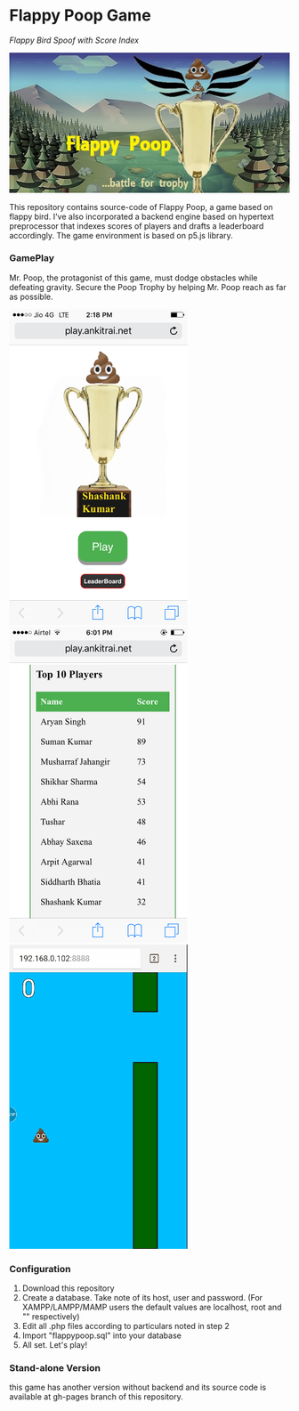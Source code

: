 # Flappy Poop Game

*Flappy Bird Spoof with Score Index*

![Flappy Poop Game Cover](https://github.com/ankitrai96/flappy-poop/blob/master/resource/front_face.jpg)

This repository contains source-code of Flappy Poop, a game based on flappy bird.
I've also incorporated a backend engine based on hypertext preprocessor that indexes scores of players and drafts a leaderboard accordingly.
The game environment is based on p5.js library.

### GamePlay

Mr. Poop, the protagonist of this game, must dodge obstacles while defeating gravity. Secure the Poop Trophy by helping Mr. Poop reach as far as possible.

![Home Screen](https://github.com/ankitrai96/flappy-poop/blob/master/resource/Home_Screen.png)
![Leaderboard](https://github.com/ankitrai96/flappy-poop/blob/master/resource/Leaderboard.png)
![Gameplay](https://github.com/ankitrai96/flappy-poop/blob/master/resource/gameplayFlappyPoop.gif)

### Configuration

1. Download this repository 
2. Create a database. Take note of its host, user and password. (For XAMPP/LAMPP/MAMP users the default values are localhost, root and "" respectively)
3. Edit all .php files according to particulars noted in step 2
4. Import "flappypoop.sql" into your database
5. All set. Let's play!

### Stand-alone Version

this game has another version without backend and its source code is available at gh-pages branch of this repository.

